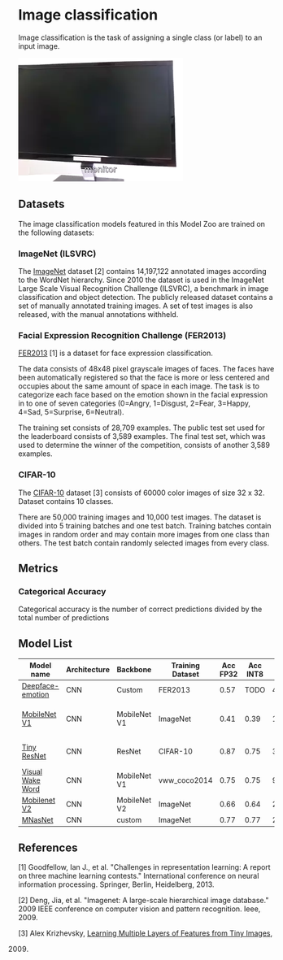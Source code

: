 # Image classification

Image classification is the task of assigning a single class (or label) to an input image.

![classification demo](./classification_demo.webp)

## Datasets

The image classification models featured in this Model Zoo are trained on the following datasets:

### ImageNet (ILSVRC)

The [ImageNet](https://www.image-net.org/) dataset [2] contains 14,197,122 annotated images according to the WordNet
hierarchy. Since 2010 the dataset is used in the ImageNet Large Scale Visual Recognition Challenge (ILSVRC), a benchmark
in image classification and object detection. The publicly released dataset contains a set of manually annotated
training images. A set of test images is also released, with the manual annotations withheld.

### Facial Expression Recognition Challenge (FER2013)

[FER2013](https://www.kaggle.com/datasets/msambare/fer2013) [1] is a dataset for face expression classification.

The data consists of 48x48 pixel grayscale images of faces. The faces have been automatically registered so that the
face is more or less centered and occupies about the same amount of space in each image. The task is to categorize each
face based on the emotion shown in the facial expression in to one of seven categories (0=Angry, 1=Disgust, 2=Fear,
3=Happy, 4=Sad, 5=Surprise, 6=Neutral).

The training set consists of 28,709 examples. The public test set used for the leaderboard consists of 3,589 examples.
The final test set, which was used to determine the winner of the competition, consists of another 3,589 examples.

### CIFAR-10

The [CIFAR-10](https://www.cs.toronto.edu/~kriz/cifar.html) dataset [3] consists of 60000 color images of size 32 x 32.
Dataset contains 10 classes.

There are 50,000 training images and 10,000 test images. The dataset is divided into 5 training batches and one test
batch. Training batches contain images in random order and may contain more images from one class than others. The test
batch contain randomly selected images from every class.

## Metrics

### Categorical Accuracy

Categorical accuracy is the number of correct predictions divided by the total number of predictions

## Model List

 Model name                                       | Architecture | Backbone     | Training Dataset | Acc FP32 | Acc INT8 | Input size | OPS   | MParams | FP32 Size | INT8 Size | Compatibility                                   
--------------------------------------------------|--------------|--------------|------------------|----------|----------|------------|-------|---------|-----------|-----------|-------------------------------------------------
 [Deepface-emotion](./deepface-emotion/README.md) | CNN          | Custom       | FER2013          | 0.57     | TODO     | 48x48      | 58.5M | 1.49    | 5.8MB     | 1.5MB     | i.MX 8M Plus, i.MX 93                           
 [MobileNet V1](./mobilenetv1/README.md)          | CNN          | MobileNet V1 | ImageNet         | 0.41     | 0.39     | 128x128    | 28M   | 0.47    | 1.88MB    | 0.47MB    | i.MX 8M Plus, i.MX 93, i.MX RT1170, i.MX RT1050 
 [Tiny ResNet](./tiny-resnet/README.md)           | CNN          | ResNet       | CIFAR-10         | 0.87     | 0.75     | 32x32      | 25M   | 0.078   | 0.31MB    | 0.097MB   | MCX N947, i.MX 8M Plus, i.MX 93                 
 [Visual Wake Word](./visual-wake-word/README.md) | CNN          | MobileNet V1 | vww_coco2014     | 0.75     | 0.75     | 96x96      | 15M   | 0.221   | 0.846MB   | 0.326MB   | MCX N947, i.MX 8M Plus, i.MX 93                 
 [Mobilenet V2](./mobilenetv2/README.md)          | CNN          | MobileNet V2 | ImageNet         | 0.66     | 0.64     | 224x224    | 608M  | 3.539   | 13.7MB    | 3.9MB     | i.MX 8MP, i.MX 93                               
 [MNasNet](./mnasnet/README.md)                   | CNN          | custom       | ImageNet         | 0.77     | 0.77     | 224x224    | 447M  | 2.9M    | 11.4MB    | 3.3MB     | i.MX 8MP                                        

## References

[1] Goodfellow, Ian J., et al. "Challenges in representation learning: A report on three machine learning contests."
International conference on neural information processing. Springer, Berlin, Heidelberg, 2013.

[2] Deng, Jia, et al. "Imagenet: A large-scale hierarchical image database." 2009 IEEE conference on computer vision and
pattern recognition. Ieee, 2009.

[3] Alex
Krizhevsky, [Learning Multiple Layers of Features from Tiny Images](http://www.cs.toronto.edu/~kriz/learning-features-2009-TR.pdf),

2009.